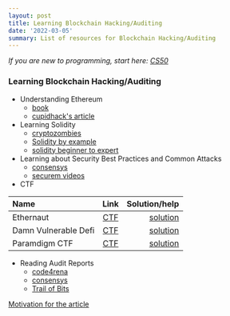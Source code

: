 ```yaml
---
layout: post
title: Learning Blockchain Hacking/Auditing
date: '2022-03-05'
summary: List of resources for Blockchain Hacking/Auditing
---
```


*If you are new to programming, start here: [CS50](https://cs50.harvard.edu/x/2021/)*

### Learning Blockchain Hacking/Auditing

- Understanding Ethereum 
	- [book](https://github.com/ethereumbook/ethereumbook)
	- [cupidhack's article](https://hackmd.io/@cupidhack/Hk6SKZGCu)
- Learning Solidity 
	- [cryptozombies](https://cryptozombies.io/)
	- [Solidity by example](https://solidity-by-example.org/)
	- [solidity beginner to expert](https://youtu.be/M576WGiDBdQ)
- Learning about Security Best Practices and Common Attacks
	- [consensys](https://consensys.github.io/smart-contract-best-practices/)
	- [securem videos](https://www.youtube.com/c/SecureumVideos)
- CTF

| Name      | Link | Solution/help     |
| :---        |    :----:   |          ---: |
| Ethernaut |[CTF](https://ethernaut.openzeppelin.com/) | [solution](https://www.youtube.com/channel/UC7qslG7Q5_3_IZtyrrUqtqQ)|
| Damn Vulnerable Defi|[CTF](https://www.damnvulnerabledefi.xyz/) | [solution](https://cmichel.io/damn-vulnerable-de-fi-solutions/)|
| Paramdigm CTF | [CTF](https://github.com/paradigm-operations/paradigm-ctf-2021) | [solution](https://cmichel.io/paradigm-ctf-2021-solutions/)|

- Reading Audit Reports	
	- [code4rena](https://code4rena.com/reports/)
	- [consensys](https://consensys.net/diligence/audits/)
	- [Trail of Bits](https://github.com/trailofbits/publications/tree/master/reviews)

[Motivation for the article](https://medium.com/immunefi/hacking-the-blockchain-an-ultimate-guide-4f34b33c6e8b)
